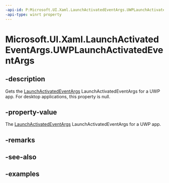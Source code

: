 ```yaml
---
-api-id: P:Microsoft.UI.Xaml.LaunchActivatedEventArgs.UWPLaunchActivatedEventArgs
-api-type: winrt property
---
```


# Microsoft.UI.Xaml.LaunchActivatedEventArgs.UWPLaunchActivatedEventArgs

<!--
public Windows.ApplicationModel.Activation.LaunchActivatedEventArgs UWPLaunchActivatedEventArgs { get; }
-->

## -description

Gets the [LaunchActivatedEventArgs](launchactivatedeventargs.md) LaunchActivatedEventArgs for a UWP app. For desktop applications, this property is null.

## -property-value

The [LaunchActivatedEventArgs](launchactivatedeventargs.md) LaunchActivatedEventArgs for a UWP app.

## -remarks

## -see-also

## -examples
